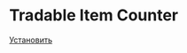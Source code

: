 # Tradable Item Counter

[Установить](https://github.com/SmallTailTeam/tradable-item-counter/raw/main/src.user.js)
